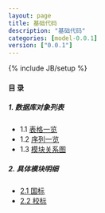 ```yaml
---
layout: page
title: 基础代码 
description: "基础代码"
categories: [model-0.0.1]
version: ["0.0.1"]
---
```

{% include JB/setup %}

#### 目 录

##### 1. 数据库对象列表
  * 1.1 [表格一览](tables.html)
  * 1.2 [序列一览](sequences.html)
  * 1.3 [模块关系图](images.html)

##### 2. 具体模块明细
* [2.1 国标](gb.html)
* [2.2 校标](hb.html)
